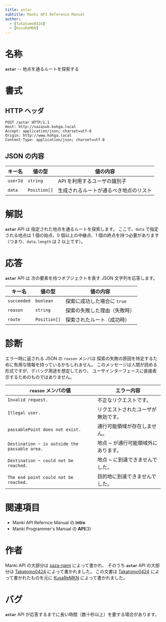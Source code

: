 ```yaml
---
title: astar
subtitle: Manki API Reference Manual
author:
  - [Takatomo0424]
  - [KusaReMKN]
---
```

# 名称

**`astar`** -- 地点を通るルートを探索する

# 書式

## HTTP ヘッダ

```http
POST /astar HTTP/1.1
Host: http://sazasub.kohga.local
Accept: application/json; charset=utf-8
Origin: http://www.kohga.local
Content-Type: application/json; charset=utf-8
```

## JSON の内容

| キー名     | 値の型         | 値の内容                               |
| ---------- | -------------- | -------------------------------------- |
| `userId` | `string`     | API を利用するユーザの識別子           |
| `data`   | `Position[]` | 生成されるルートが通るべき地点のリスト |

# 解説

**`astar`** API は
指定された地点を通るルートを探索します。
ここで、`data` で指定される地点は
1 個の始点、0 個以上の中継点、1 個の終点を持つ必要があります
（つまり、`data.length` は 2 以上です）。

# 応答

**`astar`** API は
次の要素を持つオブジェクトを表す JSON 文字列を応答します。

| キー名        | 値の型         | 値の内容                      |
| ------------- | -------------- | ----------------------------- |
| `succeeded` | `boolean`    | 探索に成功した場合に `true` |
| `reason`    | `string`     | 探索の失敗した理由（失敗時）  |
| `route`     | `Position[]` | 探索されたルート（成功時）    |

# 診断

エラー時に返される JSON の `reason` メンバは
探索の失敗の原因を特定するために有用な情報を持っているかもしれません。
このメッセージは人間が読める形式ですが、デバッグ用途を想定しており、
ユーザインターフェースに直接表示するためのものではありません。

| `reason` メンバの値                           | エラー内容                          |
| ----------------------------------------------- | ----------------------------------- |
| `Invalid request.`                            | 不正なリクエストです。              |
| `Illegal user.`                               | リクエストされたユーザが無効です。  |
| `passablePoint does not exist.`               | 通行可能領域が存在しません。        |
| `Destination ~ is outside the passable area.` | 地点 ~ が通行可能領域外にあります。 |
| `Destination ~ could not be reached.`         | 地点 ~ に到達できませんでした。     |
| `The end point could not be reached.`         | 目的地に到達できませんでした。      |

# 関連項目

- Manki API Refernce Manual の **intro**
- Manki Programmer's Manual の **API**(3)

# 作者

Manki API の大部分は [saza-nami][saza-nami] によって書かれ、
そのうち **`astar`** API の大部分は [Takatomo0424][takatomo0424] によって書かれました。
この文書は [Takatomo0424][takatomo0424] によって書かれたものを元に
[KusaReMKN][kusaremkn] によって書かれました。

# バグ

**`astar`** API が応答するまでに長い時間（数十秒以上）を要する場合があります。

[saza-nami]: https://github.com/saza-nami
[takatomo0424]: https://github.com/Takatomo0424
[kusaremkn]: https://github.com/KusaReMKN
